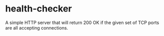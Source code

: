 # health-checker
A simple HTTP server that will return 200 OK if the given set of TCP ports are all accepting connections.
